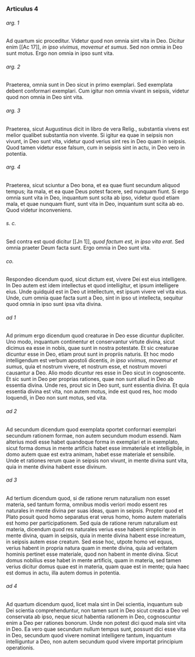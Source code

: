 ### Articulus 4

###### arg. 1
Ad quartum sic proceditur. Videtur quod non omnia sint vita in Deo. Dicitur enim [[Ac 17]], *in ipso vivimus, movemur et sumus*. Sed non omnia in Deo sunt motus. Ergo non omnia in ipso sunt vita.

###### arg. 2
Praeterea, omnia sunt in Deo sicut in primo exemplari. Sed exemplata debent conformari exemplari. Cum igitur non omnia vivant in seipsis, videtur quod non omnia in Deo sint vita.

###### arg. 3
Praeterea, sicut Augustinus dicit in libro de vera Relig., substantia vivens est melior qualibet substantia non vivente. Si igitur ea quae in seipsis non vivunt, in Deo sunt vita, videtur quod verius sint res in Deo quam in seipsis. Quod tamen videtur esse falsum, cum in seipsis sint in actu, in Deo vero in potentia.

###### arg. 4
Praeterea, sicut sciuntur a Deo bona, et ea quae fiunt secundum aliquod tempus; ita mala, et ea quae Deus potest facere, sed nunquam fiunt. Si ergo omnia sunt vita in Deo, inquantum sunt scita ab ipso, videtur quod etiam mala, et quae nunquam fiunt, sunt vita in Deo, inquantum sunt scita ab eo. Quod videtur inconveniens.

###### s. c.
Sed contra est quod dicitur [[Jn 1]], *quod factum est, in ipso vita erat*. Sed omnia praeter Deum facta sunt. Ergo omnia in Deo sunt vita.

###### co.
Respondeo dicendum quod, sicut dictum est, vivere Dei est eius intelligere. In Deo autem est idem intellectus et quod intelligitur, et ipsum intelligere eius. Unde quidquid est in Deo ut intellectum, est ipsum vivere vel vita eius. Unde, cum omnia quae facta sunt a Deo, sint in ipso ut intellecta, sequitur quod omnia in ipso sunt ipsa vita divina.

###### ad 1
Ad primum ergo dicendum quod creaturae in Deo esse dicuntur dupliciter. Uno modo, inquantum continentur et conservantur virtute divina, sicut dicimus ea esse in nobis, quae sunt in nostra potestate. Et sic creaturae dicuntur esse in Deo, etiam prout sunt in propriis naturis. Et hoc modo intelligendum est verbum apostoli dicentis, *in ipso vivimus, movemur et sumus*, quia et nostrum vivere, et nostrum esse, et nostrum moveri causantur a Deo. Alio modo dicuntur res esse in Deo sicut in cognoscente. Et sic sunt in Deo per proprias rationes, quae non sunt aliud in Deo ab essentia divina. Unde res, prout sic in Deo sunt, sunt essentia divina. Et quia essentia divina est vita, non autem motus, inde est quod res, hoc modo loquendi, in Deo non sunt motus, sed vita.

###### ad 2
Ad secundum dicendum quod exemplata oportet conformari exemplari secundum rationem formae, non autem secundum modum essendi. Nam alterius modi esse habet quandoque forma in exemplari et in exemplato, sicut forma domus in mente artificis habet esse immateriale et intelligibile, in domo autem quae est extra animam, habet esse materiale et sensibile. Unde et rationes rerum quae in seipsis non vivunt, in mente divina sunt vita, quia in mente divina habent esse divinum.

###### ad 3
Ad tertium dicendum quod, si de ratione rerum naturalium non esset materia, sed tantum forma, omnibus modis veriori modo essent res naturales in mente divina per suas ideas, quam in seipsis. Propter quod et Plato posuit quod homo separatus erat verus homo, homo autem materialis est homo per participationem. Sed quia de ratione rerum naturalium est materia, dicendum quod res naturales verius esse habent simpliciter in mente divina, quam in seipsis, quia in mente divina habent esse increatum, in seipsis autem esse creatum. Sed esse hoc, utpote homo vel equus, verius habent in propria natura quam in mente divina, quia ad veritatem hominis pertinet esse materiale, quod non habent in mente divina. Sicut domus nobilius esse habet in mente artificis, quam in materia, sed tamen verius dicitur domus quae est in materia, quam quae est in mente; quia haec est domus in actu, illa autem domus in potentia.

###### ad 4
Ad quartum dicendum quod, licet mala sint in Dei scientia, inquantum sub Dei scientia comprehenduntur, non tamen sunt in Deo sicut creata a Deo vel conservata ab ipso, neque sicut habentia rationem in Deo, cognoscuntur enim a Deo per rationes bonorum. Unde non potest dici quod mala sint vita in Deo. Ea vero quae secundum nullum tempus sunt, possunt dici esse vita in Deo, secundum quod vivere nominat intelligere tantum, inquantum intelliguntur a Deo, non autem secundum quod vivere importat principium operationis.


